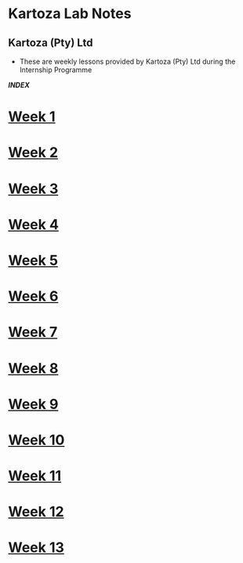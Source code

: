 # Kartoza Lab Notes

## Kartoza (Pty) Ltd 

- These are weekly lessons provided by Kartoza (Pty) Ltd during the Internship Programme    

***INDEX***

# [Week 1](./labNotes.md#week-1 'Work in Week 1')

# [Week 2](./labNotes.md#week-2 'Work in Week 2')

# [Week 3](./labNotes.md#week-3 'Work in Week 3')

# [Week 4](./labNotes.md#week-4 'Work in Week 4')

# [Week 5](./labNotes.md#week-5 'Work in Week 5')
        
# [Week 6](./labNotes.md#week-6 'Work in Week 6')

# [Week 7](./labNotes.md#week-7 'Work in Week 7')

# [Week 8](./labNotes.md#week-8 'Work in Week 8')

# [Week 9](./labNotes.md#week-9 'Work in Week 9')

# [Week 10](./labNotes.md#week-10 'Work in Week 10')

# [Week 11](./labNotes.md#week-11 'Work in Week 11')

# [Week 12](./labNotes.md#week-12 'Work in Week 12')

# [Week 13](./labNotes.md#week-13 'Work in Week 13')
